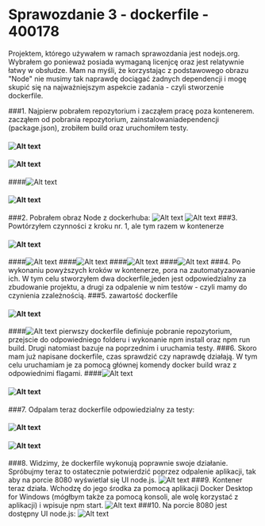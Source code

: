 # Sprawozdanie 3 - dockerfile - 400178

Projektem, którego używałem w ramach sprawozdania jest nodejs.org. Wybrałem go ponieważ posiada wymaganą licenjcę oraz
jest relatywnie łatwy w obsłudze. Mam na myśli, że korzystając z podstawowego obrazu "Node" nie musimy tak naprawdę
dociągać żadnych dependencji i mogę skupić się na najważniejszym aspekcie zadania - czyli stworzenie dockerfile.

###1. Najpierw pobrałem repozytorium i zacząłem pracę poza kontenerem. zacząłem od pobrania repozytorium, zainstalowaniadependencji (package.json), zrobiłem build oraz uruchomiłem testy.
#### ![Alt text](git-clone-local.PNG?raw=true)
#### ![Alt text](npp-install-local.PNG?raw=true)
####![Alt text](npm-run-build.PNG?raw=true)
#### ![Alt text](npm-test-local.PNG?raw=true)
###2. Pobrałem obraz Node z dockerhuba:
   ![Alt text](node-image.PNG?raw=true)
   ![Alt text](node-docker-desktop.PNG?raw=true)
###3. Powtórzyłem czynności z kroku nr. 1, ale tym razem w kontenerze
  #### ![Alt text](kontener-clone.PNG?raw=true)
####![Alt text](npm-i.PNG?raw=true)
####![Alt text](run-build.PNG?raw=true)
####![Alt text](npm-test-v1.PNG?raw=true)
####![Alt text](npm-test-confirm.PNG?raw=true)
###4. Po wykonaniu powyższych kroków w kontenerze, pora na zautomatyzaowanie ich. W tym celu stworzyłem dwa dockerfile,jeden jest odpowiedzialny za zbudowanie projektu, a drugi za odpalenie w nim testów - czyli mamy do czynienia zzależnością.
###5. zawartość dockerfile
   #### ![Alt text](dockerbuild.PNG?raw=true)
   ####![Alt text](dockertest.PNG?raw=true)
   pierwszy dockerfile definiuje pobranie repozytorium, przejscie do odpowiedniego folderu i wykonanie npm install oraz
   npm run build. Drugi natomiast bazuje na poprzednim i uruchamia testy.
###6. Skoro mam już napisane dockerfile, czas sprawdzić czy naprawdę działają. W tym celu uruchamiam je za pomocą głównej komendy docker build wraz z odpowiednimi flagami.
####![Alt text](docker-build-build.PNG?raw=true)
#### ![Alt text](docker-build-build2.PNG?raw=true)
###7. Odpalam teraz  dockerfile odpowiedzialny za testy:
#### ![Alt text](docker-build-tests.PNG?raw=true)
#### ![Alt text](docker-build-tests2.PNG?raw=true)
###8. Widzimy, że dockerfile wykonują poprawnie swoje działanie. Spróbujmy teraz to ostatecznie potwierdzić poprzez odpalenie aplikacji, tak aby na porcie 8080 wyświetlał się UI node.js.
   ![Alt text](docker-run-build.PNG?raw=true)
###9. Kontener teraz działa. Wchodzę do jego środka za pomocą aplikacji Docker Desktop for Windows (mógłbym także za pomocą konsoli, ale wolę korzystać z aplikacji) i wpisuje npm start.
   ![Alt text](npm-start.PNG?raw=true)
###10. Na porcie 8080 jest dostępny UI node.js:
![Alt text](nodejs-screen.PNG?raw=true)
